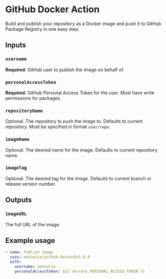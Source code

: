 # GitHub Docker Action

Build and publish your repository as a Docker image and push it to GitHub Package Registry in one easy step.

## Inputs

### `username`

**Required**. GitHub user to publish the image on behalf of.

### `personalAccessToken`

**Required**. GitHub Personal Access Token for the user. Must have write permissions for packages.

### `repositoryName`

Optional. The repository to push the image to. Defaults to current repository. Must be specified in format `user/repo`.

### `imageName`

Optional. The desired name for the image. Defaults to current repository name.

### `imageTag`

Optional. The desired tag for the image. Defaults to current branch or release version number.

## Outputs

### `imageURL`

The full URL of the image.

## Example usage

```yaml
- name: Publish Image
  uses: matootie/github-docker@v1.0.0
  with:
    username: matootie
    personalAccessToken: ${{ secrets.PERSONAL_ACCESS_TOKEN }}
```
